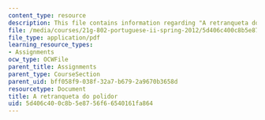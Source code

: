 ```yaml
---
content_type: resource
description: This file contains information regarding "A retranqueta do polidor".
file: /media/courses/21g-802-portuguese-ii-spring-2012/5d406c400c8b5e8756f66540161fa864_MIT21G_802S12_A_retranquet.pdf
file_type: application/pdf
learning_resource_types:
- Assignments
ocw_type: OCWFile
parent_title: Assignments
parent_type: CourseSection
parent_uid: bff058f9-038f-32a7-b679-2a9670b3658d
resourcetype: Document
title: A retranqueta do polidor
uid: 5d406c40-0c8b-5e87-56f6-6540161fa864
---
```

